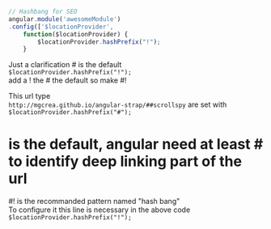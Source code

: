 ```js
// Hashbang for SEO
angular.module('awesomeModule')
.config(['$locationProvider',
    function($locationProvider) {
        $locationProvider.hashPrefix("!");
    }
```

Just a clarification # is the default      
`$locationProvider.hashPrefix("!");`     
add a ! the # the default so make #!     

This url type     
`http://mgcrea.github.io/angular-strap/##scrollspy`
are set with    
`$locationProvider.hashPrefix("#"); ` 

# is the default, angular need at least # to identify deep linking part of the url      
#! is the recommanded pattern named "hash bang"     
To configure it this line is necessary in the above code 
`$locationProvider.hashPrefix("!");`

